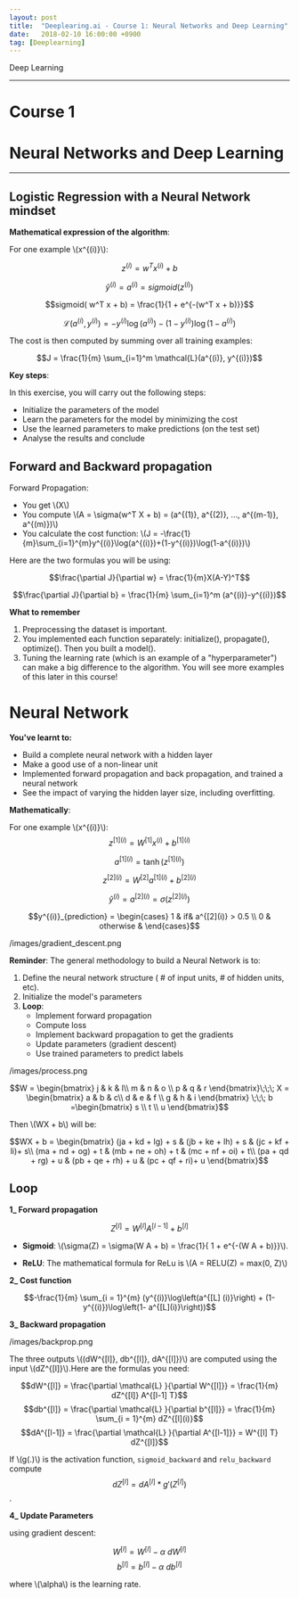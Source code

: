 ```yaml
---
layout: post
title:  "Deeplearing.ai - Course 1: Neural Networks and Deep Learning"
date:   2018-02-10 16:00:00 +0900
tag: [Deeplearning]
---
```


Deep Learning

---

# Course 1 
# Neural Networks and Deep Learning

---

## Logistic Regression with a Neural Network mindset

**Mathematical expression of the algorithm**:

For one example \\(x^{(i)}\\):


$$z^{(i)} = w^T x^{(i)} + b$$

$$\hat{y}^{(i)} = a^{(i)} = sigmoid(z^{(i)})$$

$$sigmoid( w^T x + b) = \frac{1}{1 + e^{-(w^T x + b)}}$$

$$\mathcal{L}(a^{(i)}, y^{(i)}) =  - y^{(i)}  \log(a^{(i)}) - (1-y^{(i)} )  \log(1-a^{(i)})$$

The cost is then computed by summing over all training examples:

$$J = \frac{1}{m} \sum_{i=1}^m \mathcal{L}(a^{(i)}, y^{(i)})$$

**Key steps**:

In this exercise, you will carry out the following steps:

- Initialize the parameters of the model
- Learn the parameters for the model by minimizing the cost  
- Use the learned parameters to make predictions (on the test set)
- Analyse the results and conclude


## Forward and Backward propagation

Forward Propagation:

- You get \\(X\\)
- You compute \\(A = \sigma(w^T X + b) = (a^{(1)}, a^{(2)}, ..., a^{(m-1)}, a^{(m)})\\)
- You calculate the cost function: \\(J = -\frac{1}{m}\sum_{i=1}^{m}y^{(i)}\log(a^{(i)})+(1-y^{(i)})\log(1-a^{(i)})\\)

Here are the two formulas you will be using: 

$$\frac{\partial J}{\partial w} = \frac{1}{m}X(A-Y)^T$$

$$\frac{\partial J}{\partial b} = \frac{1}{m} \sum_{i=1}^m (a^{(i)}-y^{(i)})$$


**What to remember**

1. Preprocessing the dataset is important.
2. You implemented each function separately: initialize(), propagate(), optimize(). Then you built a model().
3. Tuning the learning rate (which is an example of a "hyperparameter") can make a big difference to the algorithm. You will see more examples of this later in this course!


# Neural Network

**You've learnt to:**

- Build a complete neural network with a hidden layer
- Make a good use of a non-linear unit
- Implemented forward propagation and back propagation, and trained a neural network
- See the impact of varying the hidden layer size, including overfitting.


**Mathematically**:

For one example \\(x^{(i)}\\):
$$z^{[1] (i)} =  W^{[1]} x^{(i)} + b^{[1] (i)}$$ 

$$a^{[1] (i)} = \tanh(z^{[1] (i)})$$

$$z^{[2] (i)} = W^{[2]} a^{[1] (i)} + b^{[2] (i)}$$

$$\hat{y}^{(i)} = a^{[2] (i)} = \sigma(z^{ [2] (i)})$$

$$y^{(i)}_{prediction} = \begin{cases} 1 & if& a^{[2](i)} > 0.5 \\ 0 & otherwise & \end{cases}$$

/images/gradient_descent.png


**Reminder**: The general methodology to build a Neural Network is to:

1. Define the neural network structure ( # of input units,  # of hidden units, etc). 
2. Initialize the model's parameters
3. **Loop**:
    - Implement forward propagation
    - Compute loss
    - Implement backward propagation to get the gradients
    - Update parameters (gradient descent)
    - Use trained parameters to predict labels


/images/process.png


$$W = \begin{bmatrix}
    j  & k  & l\\
    m  & n & o \\
    p  & q & r 
\end{bmatrix}\;\;\; X = \begin{bmatrix}
    a  & b  & c\\
    d  & e & f \\
    g  & h & i 
\end{bmatrix} \;\;\; b =\begin{bmatrix}
    s  \\
    t  \\
    u
\end{bmatrix}$$

Then \\(WX + b\\) will be:

$$WX + b = \begin{bmatrix}
    (ja + kd + lg) + s  & (jb + ke + lh) + s  & (jc + kf + li)+ s\\
    (ma + nd + og) + t & (mb + ne + oh) + t & (mc + nf + oi) + t\\
    (pa + qd + rg) + u & (pb + qe + rh) + u & (pc + qf + ri)+ u
\end{bmatrix}$$


## Loop

**1_ Forward propagation**

$$Z^{[l]} = W^{[l]}A^{[l-1]} +b^{[l]}$$

- **Sigmoid**: \\(\sigma(Z) = \sigma(W A + b) = \frac{1}{ 1 + e^{-(W A + b)}}\\).

-  **ReLU**: The mathematical formula for ReLu is \\(A = RELU(Z) = max(0, Z)\\)

**2_ Cost function**

$$-\frac{1}{m} \sum_{i = 1}^{m} (y^{(i)}\log\left(a^{[L] (i)}\right) + (1-y^{(i)})\log\left(1- a^{[L](i)}\right))$$

**3_ Backward propagation**

/images/backprop.png

The three outputs \\((dW^{[l]}, db^{[l]}, dA^{[l]})\\) are computed using the input \\(dZ^{[l]}\\).Here are the formulas you need:

$$dW^{[l]} = \frac{\partial \mathcal{L} }{\partial W^{[l]}} = \frac{1}{m} dZ^{[l]} A^{[l-1] T}$$
$$db^{[l]} = \frac{\partial \mathcal{L} }{\partial b^{[l]}} = \frac{1}{m} \sum_{i = 1}^{m} dZ^{[l](i)}$$
$$dA^{[l-1]} = \frac{\partial \mathcal{L} }{\partial A^{[l-1]}} = W^{[l] T} dZ^{[l]}$$

If \\(g(.)\\) is the activation function, 
`sigmoid_backward` and `relu_backward` compute $$dZ^{[l]} = dA^{[l]} * g'(Z^{[l]})$$.


**4_ Update Parameters**

using gradient descent: 

$$W^{[l]} = W^{[l]} - \alpha \text{ } dW^{[l]}$$
$$b^{[l]} = b^{[l]} - \alpha \text{ } db^{[l]}$$

where \\(\alpha\\) is the learning rate.